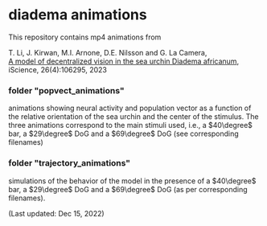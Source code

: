 # diadema animations

This repository contains mp4 animations from 

T. Li, J. Kirwan, M.I. Arnone, D.E. Nilsson and G. La Camera,\
  [A model of decentralized vision in the sea urchin Diadema africanum](https://www.cell.com/iscience/fulltext/S2589-0042(23)00372-3), \
  iScience, 26(4):106295, 2023

### folder "popvect_animations"
animations showing neural activity and population vector as a function of the relative orientation of the sea urchin and the center of the stimulus.
The three animations correspond to the main stimuli used, i.e., a $40\degree$ bar, a $29\degree$ DoG and a $69\degree$ DoG (see corresponding filenames)

### folder "trajectory_animations"
simulations of the behavior of the model in the presence of a $40\degree$ bar, a $29\degree$ DoG and a $69\degree$ DoG (as per corresponding filenames).

(Last updated: Dec 15, 2022)
